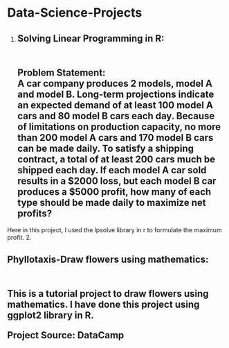 # Data-Science-Projects
1. <h2> Solving Linear Programming in R:<h2/> <br/>Problem Statement:<br/>A car company produces 2 models, model A and model B. Long-term projections indicate an expected demand of at least 100 model A cars and 80 model B cars each day. Because of limitations on production capacity, no more than 200 model A cars and 170 model B cars can be made daily. To satisfy a shipping contract, a total of at least 200 cars much be shipped each day. If each model A car sold results in a $2000 loss, but each model B car produces a $5000 profit, how many of each type should be made daily to maximize net profits?<br/>
Here in this project, I used the lpsolve library in r to formulate the maximum profit.
2. <h2> Phyllotaxis-Draw flowers using mathematics:<h2/> <br/>
This is a tutorial project to draw flowers using mathematics. I have done this project using ggplot2 library in R.<br/>

Project Source: DataCamp
